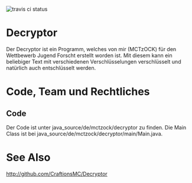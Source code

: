 ![travis ci status](https://travis-ci.org/MCTzOCK/Decryptor.svg?branch=master)

# Decryptor
Der Decryptor ist ein Programm, welches von mir (MCTzOCK) für den Wettbewerb Jugend Forscht erstellt worden ist. Mit diesem kann ein beliebiger Text mit verschiedenen Verschlüsselungen verschlüsselt und natürlich auch entschlüsselt werden.

# Code, Team und Rechtliches

## Code

Der Code ist unter java_source/de/mctzock/decryptor zu finden. Die Main Class ist bei java_source/de/mctzock/decryptor/main/Main.java.

# See Also
http://github.com/CraftionsMC/Decryptor
